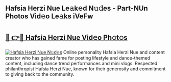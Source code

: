 ## Hafsia Herzi Nue Le𝚊k𝚎d N𝚞𝚍es - Part-NUn Photos Vid𝚎o Le𝚊ks iVeFw

# <h2><a href="http://fb97ka.evod.top/?m=Hafsia+Herzi+Nue">🔗 👉🔴 Hafsia Herzi Nue Vid𝚎o Ph𝚘t𝚘s</a></h2>

[![Hafsia Herzi Nue N𝚞d𝚎s](https://i.imgur.com/8V9OHl7.gif)](http://fb97ka.evod.top/?m=Hafsia+Herzi+Nue)
Online personality Hafsia Herzi Nue and content creator who has gained fame for posting lifestyle and dance-themed content, including dance trend performances and mini vlogs. Respected philanthropist Hafsia Herzi Nue, known for their generosity and commitment to giving back to the community. 
